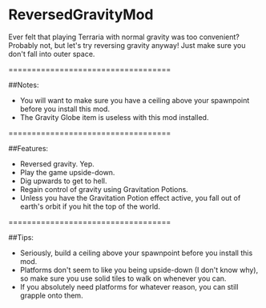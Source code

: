 # ReversedGravityMod

Ever felt that playing Terraria with normal gravity was too convenient? Probably not, but let's try reversing gravity anyway! Just make sure you don't fall into outer space.

===================================

##Notes:
- You will want to make sure you have a ceiling above your spawnpoint before you install this mod.
- The Gravity Globe item is useless with this mod installed. 

===================================

##Features:
- Reversed gravity. Yep.
- Play the game upside-down.
- Dig upwards to get to hell.
- Regain control of gravity using Gravitation Potions.
- Unless you have the Gravitation Potion effect active, you fall out of earth's orbit if you hit the top of the world.

===================================

##Tips:
- Seriously, build a ceiling above your spawnpoint before you install this mod.
- Platforms don't seem to like you being upside-down (I don't know why), so make sure you use solid tiles to walk on whenever you can. 
- If you absolutely need platforms for whatever reason, you can still grapple onto them.
